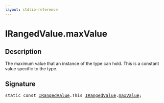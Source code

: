 ```yaml
---
layout: stdlib-reference
---
```


# IRangedValue.maxValue

## Description

The maximum value that an instance of the type can hold.
This is a constant value specific to the type.


## Signature
<pre>
<span class='code_keyword'>static</span> <span class='code_keyword'>const</span> <a href="../index.md" class="code_type">IRangedValue</a>.<span class="code_keyword">This</span> <a href="../index.md" class="code_type">IRangedValue</a>.<a href="." class="code_var">maxValue</a>;
</pre>

